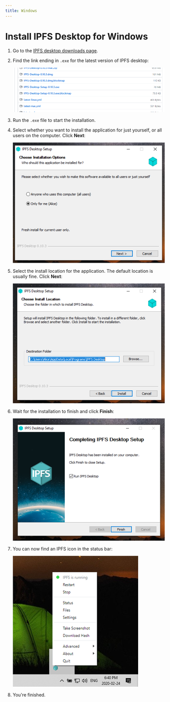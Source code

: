```yaml
---
title: Windows
---
```


# Install IPFS Desktop for Windows

1. Go to the [IPFS desktop downloads page](https://github.com/ipfs-shipyard/ipfs-desktop/releases).
2. Find the link ending in `.exe` for the latest version of IPFS desktop:

   ![The IPFS desktop download page.](images/install-windows-download-exe-page.png)

3. Run the `.exe` file to start the installation.
4. Select whether you want to install the application for just yourself, or all users on the computer. Click **Next**:

   ![The IPFS desktop install options window.](images/install-windows-install-options.png)

5. Select the install location for the application. The default location is usually fine. Click **Next**:

   ![The IPFS desktop installation location window.](images/install-windows-install-location.png)

6. Wait for the installation to finish and click **Finish**:

   ![The IPFS desktop installation finished window.](images/install-windows-install-finish.png)

7. You can now find an IPFS icon in the status bar:

   ![The IPFS desktop status bar menu in the Windows status bar.](images/install-windows-ipfs-desktop-status-bar.png)

8. You're finished.
